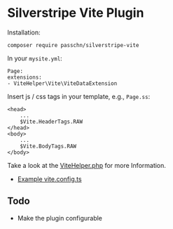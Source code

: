 # Silverstripe Vite Plugin

Installation:

```
composer require passchn/silverstripe-vite
```

In your `mysite.yml`:

```
Page:
extensions:
- ViteHelper\Vite\ViteDataExtension
```

Insert js / css tags in your template, e.g., `Page.ss`:

```
<head>
    ...
    $Vite.HeaderTags.RAW
</head>
<body>
    ...
    $Vite.BodyTags.RAW
</body>
```
Take a look at the [ViteHelper.php](https://github.com/passchn/silverstripe-vite/blob/master/src/Vite/ViteHelper.php) for more Information. 

* [Example vite.config.ts](https://github.com/passchn/silverstripe-vite/wiki/Example-vite.config.ts)

## Todo

* Make the plugin configurable 
